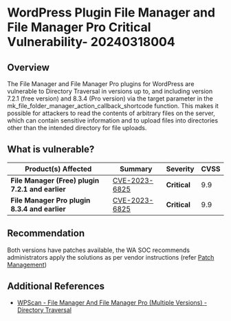 # WordPress Plugin File Manager and File Manager Pro Critical Vulnerability- 20240318004

## Overview

The File Manager and File Manager Pro plugins for WordPress are vulnerable to Directory Traversal in versions up to, and including version 7.2.1 (free version) and 8.3.4 (Pro version) via the target parameter in the mk_file_folder_manager_action_callback_shortcode function. This makes it possible for attackers to read the contents of arbitrary files on the server, which can contain sensitive information and to upload files into directories other than the intended directory for file uploads.

## What is vulnerable?

| Product(s) Affected                              | Summary                                                         | Severity     | CVSS |
| ------------------------------------------------ | --------------------------------------------------------------- | ------------ | ---- |
| **File Manager (Free) plugin 7.2.1 and earlier** | [CVE-2023-6825](https://nvd.nist.gov/vuln/detail/CVE-2023-6825) | **Critical** | 9.9  |
| **File Manager Pro plugin 8.3.4 and earlier** | [CVE-2023-6825](https://nvd.nist.gov/vuln/detail/CVE-2023-6825) | **Critical** | 9.9  |

## Recommendation

Both versions have patches available, the WA SOC recommends administrators apply the solutions as per vendor instructions (refer [Patch Management](../guidelines/patch-management.md))

## Additional References

- [WPScan - File Manager And File Manager Pro (Multiple Versions) - Directory Traversal](https://wpscan.com/vulnerability/e04c3f89-55c7-4d8c-9a11-a16cc64079e9/)
